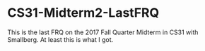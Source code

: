 # CS31-Midterm2-LastFRQ
This is the last FRQ on the 2017 Fall Quarter Midterm in CS31 with Smallberg. At least this is what I got.

